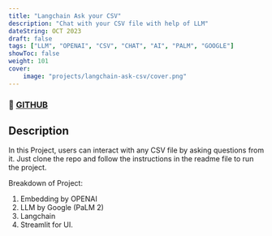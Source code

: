 ```yaml
---
title: "Langchain Ask your CSV"
description: "Chat with your CSV file with help of LLM"
dateString: OCT 2023
draft: false
tags: ["LLM", "OPENAI", "CSV", "CHAT", "AI", "PALM", "GOOGLE"]
showToc: false
weight: 101
cover:
    image: "projects/langchain-ask-csv/cover.png"
--- 
```

### 🔗 [GITHUB](https://github.com/Haseeb-Akhlaq/Langchain-Ask-CSV)

## Description

In this Project, users can interact with any CSV file by asking questions from it. Just clone the repo and follow the instructions in the readme file to run the project.

Breakdown of Project:

1. Embedding by OPENAI
2. LLM by Google (PaLM 2)
3. Langchain
4. Streamlit for UI.